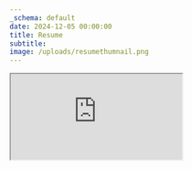 ```yaml
---
_schema: default
date: 2024-12-05 00:00:00
title: Resume
subtitle:
image: /uploads/resumethumnail.png
---
```

<div class="pdf-container">
  <iframe src="https://drive.google.com/file/d/1KZONzUkOMHrcomw7wa7qKW-N7XMaqwRv/preview#page=1&amp;zoom=FitH"></iframe><p></p>
</div>

&nbsp;

&nbsp;